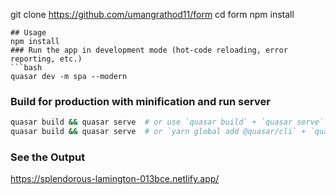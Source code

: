 git clone https://github.com/umangrathod11/form
cd form
npm install
```
## Usage
npm install
### Run the app in development mode (hot-code reloading, error reporting, etc.)
```bash
quasar dev -m spa --modern
```
### Build for production with minification and run server
```bash
quasar build && quasar serve  # or use `quasar build` + `quasar serve` if you have configured your webserver to
quasar build && quasar serve  # or `yarn global add @quasar/cli` + `quasar build; quasar serve`
```
### See the Output

https://splendorous-lamington-013bce.netlify.app/